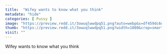 ```yaml
---
title:  "Wifey wants to know what you think"
metadate: "hide"
categories: [ Pussy ]
image: "https://preview.redd.it/3owuqlwwdpq51.png?auto=webp&s=df459dc6de3631d24b94df88635f348151e2f8a4"
thumb: "https://preview.redd.it/3owuqlwwdpq51.png?width=1080&crop=smart&auto=webp&s=f7712a82683749d3749c1fb36baf35748b576b10"
visit: ""
---
```

Wifey wants to know what you think
